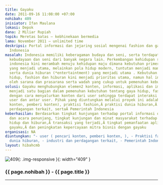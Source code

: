 ```yaml
---
title: Gayaku
date: 2011-09-16 11:08:00 +07:00
nohibah: 409
inisiator: Ifan Maulana
lokasi: Depok
dana: 2 Miliar Rupiah
topik: Meretas batas – kebhinekaan bermedia
lama: November 2011 – unlimited time
deskripsi: Portal informasi dan jejaring sosial mengenai fashion dan gaya hidup orang-orang
  Indonesia
masalah: Indonesia memiliki keberagaman budaya dan seni, serta terdapatnya persinggahan
  kebudayaan dan seni dari banyak negara lain. Perkembangan kehidupan sosial manusia
  indonesia kini merambah menuju kehidupan maju dimana kebutuhan primer bukan lagi
  yang menjadi utama, melainkan pola hidup modern, tuntutan menjadi manusia modern,
  serta dunia hiburan (*entertaintment) yang menjadi utama . Kebutuhan tentang gaya
  hidup, fashion dan hiburan kini menjadi prioritas utama, namun hal ini kurang dibarengi
  oleh sarana dan prasarana serta wadah yang cukup untuk pemenuhan kebutuhan tersebut
solusi: Gayaku menghubungkan elemen2 konten, informasi, aplikasi dan implementasi
  menjadi satu bagian dalam pemenuhan kebutuhan tentang gaya hidup, fashion dan hiburan
  dengan cara menyalurkan konten dari user sehingga terdapat interaksi langsung dari
  user dan antar user. Pihak yang diuntungkan melalui proyek ini adalahÂ user ( pencari
  konten, pemberi konten), praktisi fashion,Â praktisi dunia hiburan,Â industri, dan
  perdagangan terkait, sertaÂ Pemerintah Indonesia
keberhasilan: Berdasarkan tingkat kunjungan terhadap portal informasi dana sarana/media
  dan acara penunjang, tingkat kunjungan dan minat masyarakat terhadap fashion, gaya
  hidup dan hiburan,Â transaksi yang terjadi,Â tingkat pemanfaatan aplikasi dan konten
  gayaku,Â dan peningkatan kepercayaan mitra bisnis dengan gayaku
organisasi: NA
diuntungkan: "- user ( pencari konten, pemberi konten, ), - Praktisi fashion, - Praktisi
  dunia hiburan, - industri dan perdagangan terkait, - Pemerintah Indonesia"
layout: hibahcmb
---
```


![409](/static/img/hibahcmb/409.png){: .img-responsive }{: width="409" }

### {{ page.nohibah }} - {{ page.title }}

---
